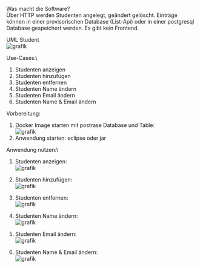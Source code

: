 
Was macht die Software?\
Über HTTP werden Studenten angelegt, geändert gelöscht. Einträge können in einer provisorischen Database (List-Api) oder in einer postgresql Database gespeichert werden. Es gibt kein Frontend.

UML Student\
![grafik](https://user-images.githubusercontent.com/75083505/110248480-b3d45080-7f71-11eb-8b1d-787c373200ae.png)

Use-Cases:\
1) Studenten anzeigen
2) Studenten hinzufügen
3) Studenten entfernen
4) Studenten Name ändern
5) Studenten Email ändern
6) Studenten Name & Email ändern

Vorbereitung:
1) Docker Image starten mit postrase Database und Table:\
![grafik](https://user-images.githubusercontent.com/75083505/110249874-ab334880-7f78-11eb-9c65-d69484c428f4.png)
3) Anwendung starten: eclipse oder jar

Anwendung nutzen:\
1) Studenten anzeigen:\
![grafik](https://user-images.githubusercontent.com/75083505/110249896-d1f17f00-7f78-11eb-97f1-acc2196e4280.png)

2) Studenten hinzufügen:\
![grafik](https://user-images.githubusercontent.com/75083505/110249941-19780b00-7f79-11eb-8f67-a0b8b3329ebe.png)

3) Studenten entfernen:\
![grafik](https://user-images.githubusercontent.com/75083505/110249976-34e31600-7f79-11eb-86a3-91f7b765a825.png)

4) Studenten Name ändern:\
![grafik](https://user-images.githubusercontent.com/75083505/110249996-5b08b600-7f79-11eb-8f3d-96c463d91c6e.png)

5) Studenten Email ändern:\
![grafik](https://user-images.githubusercontent.com/75083505/110250048-a6bb5f80-7f79-11eb-8458-38ce94e7c000.png)

6) Studenten Name & Email ändern:\
![grafik](https://user-images.githubusercontent.com/75083505/110250021-7ecbfc00-7f79-11eb-8b25-8260b5439f84.png)
